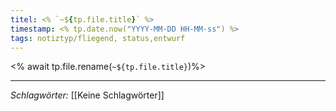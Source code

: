 ```yaml
---
titel: <% `~${tp.file.title}` %>
timestamp: <% tp.date.now("YYYY-MM-DD HH-MM-ss") %>
tags: notiztyp/fliegend, status,entwurf
---
```

<% await tp.file.rename(`~${tp.file.title}`)%>



---
*Schlagwörter:*
[[Keine Schlagwörter]]